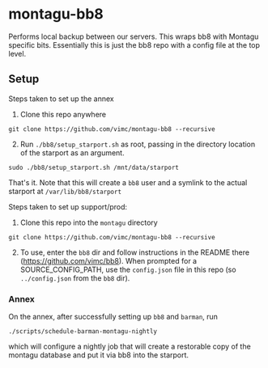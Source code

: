 # montagu-bb8
Performs local backup between our servers. This wraps bb8 with Montagu specific 
bits. Essentially this is just the bb8 repo with a config file at the top level.

## Setup
Steps taken to set up the annex
1. Clone this repo anywhere
```
git clone https://github.com/vimc/montagu-bb8 --recursive
```

2. Run `./bb8/setup_starport.sh` as root, passing in the directory location of the starport as an argument.
```
sudo ./bb8/setup_starport.sh /mnt/data/starport
```

That's it. Note that this will create a `bb8` user and a symlink to the actual starport at `/var/lib/bb8/starport`

Steps taken to set up support/prod:
1. Clone this repo into the `montagu` directory
```
git clone https://github.com/vimc/montagu-bb8 --recursive

```

2. To use, enter the `bb8` dir and follow instructions in the README there (https://github.com/vimc/bb8). When
prompted for a SOURCE_CONFIG_PATH, use the `config.json` file in this repo (so
`../config.json` from the `bb8` dir).

### Annex

On the annex, after successfully setting up `bb8` and `barman`, run

```
./scripts/schedule-barman-montagu-nightly
```

which will configure a nightly job that will create a restorable copy of the montagu database and put it via bb8 into the starport.
